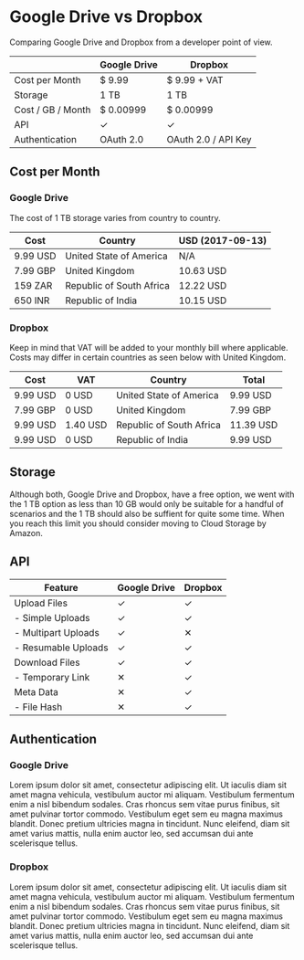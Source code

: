 # Google Drive vs Dropbox

Comparing Google Drive and Dropbox from a developer point of view.

|                   | Google Drive | Dropbox                |
| ----------------- | ------------ | ---------------------- |
| Cost per Month    | $ 9.99       | $ 9.99 + VAT           |
| Storage           | 1 TB         | 1 TB                   |
| Cost / GB / Month | $ 0.00999    | $ 0.00999              |
| API               | &#10003;     | &#10003;               |
| Authentication    | OAuth 2.0    | OAuth 2.0 / API Key    |

## Cost per Month

### Google Drive

The cost of 1 TB storage varies from country to country.

| Cost     | Country                  | USD (2017-09-13) |
| -------- | ------------------------ | ---------------- |
| 9.99 USD | United State of America  | N/A              |
| 7.99 GBP | United Kingdom           | 10.63 USD        |
| 159 ZAR  | Republic of South Africa | 12.22 USD        |
| 650 INR  | Republic of India        | 10.15 USD        |


### Dropbox

Keep in mind that VAT will be added to your monthly bill where applicable. Costs may differ in certain countries as seen below with United Kingdom.

| Cost     | VAT      | Country                  | Total     |
| -------- | -------- | ------------------------ | --------- |
| 9.99 USD | 0 USD    | United State of America  | 9.99 USD  |
| 7.99 GBP | 0 USD    | United Kingdom           | 7.99 GBP  |
| 9.99 USD | 1.40 USD | Republic of South Africa | 11.39 USD |
| 9.99 USD | 0 USD    | Republic of India        | 9.99 USD  |


## Storage

Although both, Google Drive and Dropbox, have a free option, we went with the 1 TB option as less than 10 GB would only be suitable for a handful of scenarios and the 1 TB should also be suffient for quite some time. When you reach this limit you should consider moving to Cloud Storage by Amazon.

## API

| Feature             | Google Drive | Dropbox  |
| --------------------| ------------ | -------- |
| Upload Files        | &#10003;     | &#10003; |
| - Simple Uploads    | &#10003;     | &#10003; |
| - Multipart Uploads | &#10003;     | &#10005; |
| - Resumable Uploads | &#10003;     | &#10003; |
| Download Files      | &#10003;     | &#10003; |
| - Temporary Link    | &#10005;     | &#10003; |
| Meta Data           | &#10005;     | &#10003; |
| - File Hash         | &#10005;     | &#10003; |

## Authentication

### Google Drive

Lorem ipsum dolor sit amet, consectetur adipiscing elit. Ut iaculis diam sit amet magna vehicula, vestibulum auctor mi aliquam. Vestibulum fermentum enim a nisl bibendum sodales. Cras rhoncus sem vitae purus finibus, sit amet pulvinar tortor commodo. Vestibulum eget sem eu magna maximus blandit. Donec pretium ultricies magna in tincidunt. Nunc eleifend, diam sit amet varius mattis, nulla enim auctor leo, sed accumsan dui ante scelerisque tellus.

### Dropbox

Lorem ipsum dolor sit amet, consectetur adipiscing elit. Ut iaculis diam sit amet magna vehicula, vestibulum auctor mi aliquam. Vestibulum fermentum enim a nisl bibendum sodales. Cras rhoncus sem vitae purus finibus, sit amet pulvinar tortor commodo. Vestibulum eget sem eu magna maximus blandit. Donec pretium ultricies magna in tincidunt. Nunc eleifend, diam sit amet varius mattis, nulla enim auctor leo, sed accumsan dui ante scelerisque tellus.
